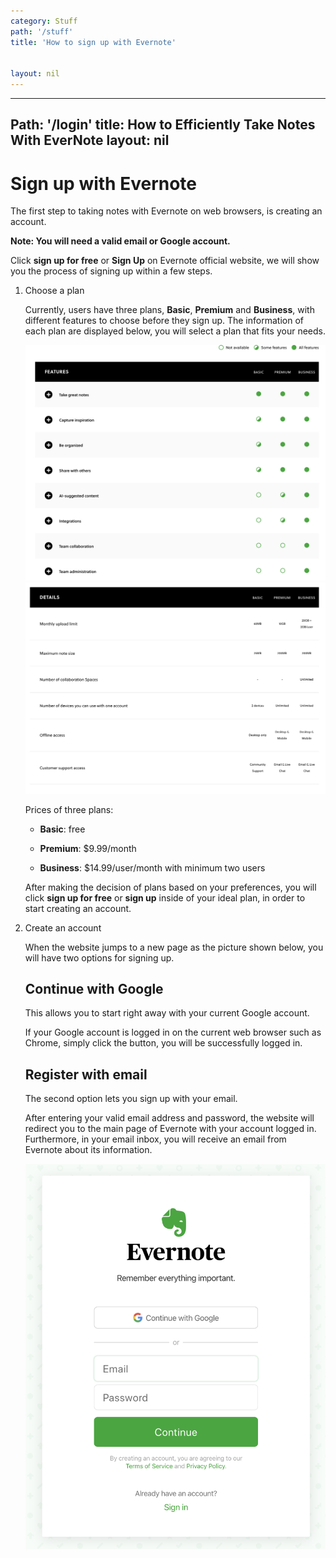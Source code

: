 ```yaml
---
category: Stuff
path: '/stuff'
title: 'How to sign up with Evernote'


layout: nil
---
```


---
Path: '/login'
title: How to Efficiently Take Notes With EverNote
layout: nil
---

# Sign up with Evernote

The first step to taking notes with Evernote on web browsers, is creating an account. 

__Note: You will need a valid email or Google account.__

Click **sign up for free** or **Sign Up** on Evernote official website, we will show you the process of signing up within a few steps.

1. Choose a plan

   Currently, users have three plans, **Basic**, **Premium** and **Business**, with different features to choose before they sign up. The information of each plan are displayed below, you will select a plan that fits your needs.

   ![plan features](../images/features.png)  
   ![plan details](../images/details.png)

   Prices of three plans:

   - **Basic**: free

   - **Premium**: $9.99/month

   - **Business**: $14.99/user/month with minimum two users

   After making the decision of plans based on your preferences, you will click **sign up for free** or **sign up** inside of your ideal plan, in order to start creating an account.

2. Create an account

   When the website jumps to a new page as the picture shown below, you will have two options for signing up.

   ## Continue with Google

   This allows you to start right away with your current Google account. 

   If your Google account is logged in on the current web browser such as Chrome, simply click the button, you will be successfully logged in.

   ## Register with email

   The second option lets you sign up with your email. 
   
   After entering your valid email address and password, the website will redirect you to the main page of Evernote with your account logged in. Furthermore, in your email inbox, you will receive an email from Evernote about its information.
  
   ![options for signing up](../images/signup.png)
